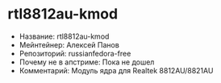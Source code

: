 rtl8812au-kmod
========

* Название:                   rtl8812au-kmod
* Мейнтейнер:                 Алексей Панов
* Репозиторий:                russianfedora-free
* Почему не в апстриме:       Пока не дошел
* Комментарий:                Модуль ядра для Realtek 8812AU/8821AU
